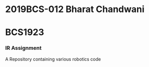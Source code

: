 # 2019BCS-012  Bharat Chandwani
# BCS1923
### IR Assignment
A Repository containing various robotics code